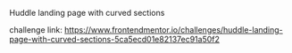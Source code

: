 Huddle landing page with curved sections

challenge link: https://www.frontendmentor.io/challenges/huddle-landing-page-with-curved-sections-5ca5ecd01e82137ec91a50f2
